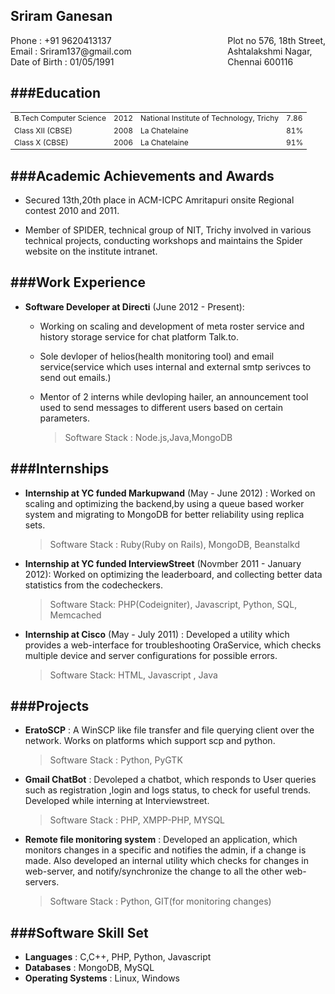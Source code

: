 Sriram Ganesan
--------------
<div style="float:right;align:right">
Plot no 576, 18th Street,  <br />
Ashtalakshmi Nagar,  <br />
Chennai 600116  <br />
</div>
<div>
Phone         : +91 9620413137<br />
Email         : Sriram137@gmail.com <br /> 
Date of Birth : 01/05/1991  <br />
</div>

###Education
------------
<table style="font-size:12px">
    <tr>
        <td>B.Tech Computer Science</td>
        <td>2012 </td>
        <td>National Institute of Technology, Trichy</td>
        <td>7.86</td>
    </tr>
    <tr>
        <td>Class XII (CBSE)</td>
        <td>2008 </td>
        <td>La Chatelaine</td>
        <td> 81%</td>
    </tr>
    <tr>
        <td>Class X   (CBSE)</td>
        <td> 2006 </td>
        <td>La Chatelaine</td>
        <td> 91% </td>
    </tr>
</table>

###Academic Achievements and Awards
-----------------------------------
* Secured 13th,20th place in ACM-ICPC Amritapuri onsite Regional contest 2010
  and 2011.

* Member of SPIDER, technical group of NIT, Trichy involved in various technical projects, conducting workshops and maintains the Spider website on the institute intranet.

###Work Experience
------------------
* **Software Developer at Directi** (June 2012 - Present): 
  * Working on scaling and development of meta roster service and history storage service for chat platform Talk.to.
  * Sole devloper of helios(health monitoring tool) and email service(service which uses internal and external smtp serivces to send out emails.)
  * Mentor of 2 interns while devloping hailer, an announcement tool used to send messages to different users based on certain parameters.

    > Software Stack   : Node.js,Java,MongoDB

###Internships
--------------

* **Internship at YC funded Markupwand** (May - June 2012) : Worked on scaling and optimizing the backend,by using a queue based worker system and migrating to MongoDB for better reliability using replica sets.  

    > Software Stack   : Ruby(Ruby on Rails), MongoDB, Beanstalkd

* **Internship at YC funded InterviewStreet** (Novmber 2011 - January 2012): Worked on optimizing the leaderboard, and collecting better data statistics from the codecheckers.

    > Software Stack: PHP(Codeigniter), Javascript, Python, SQL, Memcached
   
* **Internship at Cisco** (May - July 2011) : Developed a utility which provides a web-interface for troubleshooting OraService, which checks multiple device and server configurations for possible errors.  

    > Software Stack: HTML, Javascript , Java

###Projects
-----------
* **EratoSCP** : A WinSCP like file transfer and file querying client over the network. Works on platforms which support scp and python.

    > Software Stack   : Python, PyGTK

* **Gmail ChatBot** : Devoleped a chatbot, which responds to User queries such as registration ,login and logs status, to check for useful trends. Developed while interning at Interviewstreet.

    > Software Stack   : PHP, XMPP-PHP, MYSQL

* **Remote file monitoring system** : Developed an application, which monitors changes in a specific and notifies the admin, if a change is made. Also developed an internal utility which checks for changes in web-server, and notify/synchronize the change to all the other web-servers.  

    > Software Stack   : Python, GIT(for monitoring changes)

###Software Skill Set
---------------------
* **Languages**         : C,C++, PHP, Python, Javascript  
* **Databases**         : MongoDB, MySQL
* **Operating Systems** : Linux, Windows  
